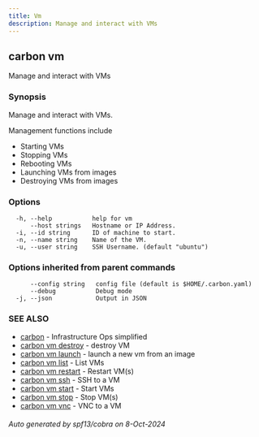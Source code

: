 ```yaml
---
title: Vm
description: Manage and interact with VMs
---
```


## carbon vm

Manage and interact with VMs

### Synopsis

Manage and interact with VMs.

Management functions include

- Starting VMs
- Stopping VMs
- Rebooting VMs
- Launching VMs from images
- Destroying VMs from images



### Options

```
  -h, --help           help for vm
      --host strings   Hostname or IP Address.
  -i, --id string      ID of machine to start.
  -n, --name string    Name of the VM.
  -u, --user string    SSH Username. (default "ubuntu")
```

### Options inherited from parent commands

```
      --config string   config file (default is $HOME/.carbon.yaml)
      --debug           Debug mode
  -j, --json            Output in JSON
```

### SEE ALSO

* [carbon](carbon.md)	 - Infrastructure Ops simplified
* [carbon vm destroy](carbon_vm_destroy.md)	 - destroy VM
* [carbon vm launch](carbon_vm_launch.md)	 - launch a new vm from an image
* [carbon vm list](carbon_vm_list.md)	 - List VMs
* [carbon vm restart](carbon_vm_restart.md)	 - Restart VM(s)
* [carbon vm ssh](carbon_vm_ssh.md)	 - SSH to a VM
* [carbon vm start](carbon_vm_start.md)	 - Start VMs
* [carbon vm stop](carbon_vm_stop.md)	 - Stop VM(s)
* [carbon vm vnc](carbon_vm_vnc.md)	 - VNC to a VM

###### Auto generated by spf13/cobra on 8-Oct-2024
